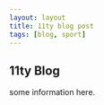 ```yaml
---
layout: layout
title: 11ty blog post
tags: [blog, sport]
---
```

## 11ty Blog

some information here.
